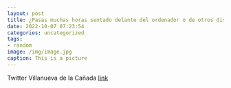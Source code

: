```yaml
---
layout: post
title: ¿Pasas muchas horas sentado delante del ordenador o de otros dispositivos electrónicos? En el nuevo 📹 de la EscuelaDeSalud  te ...
date: 2022-10-07 07:23:54
categories: uncategorized
tags:
- random
image: /img/image.jpg
caption: This is a picture
---
```

Twitter Villanueva de la Cañada [link](https://twitter.com/AytoVDLCanada/status/1577945107575316480)
